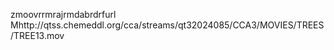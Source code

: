    zmoov   rrmra   jrmda   brdrf    url    Mhttp://qtss.chemeddl.org/cca/streams/qt32024085/CCA3/MOVIES/TREES/TREE13.mov 
